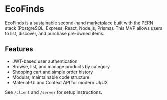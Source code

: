 # EcoFinds

EcoFinds is a sustainable second-hand marketplace built with the PERN stack (PostgreSQL, Express, React, Node.js, Prisma). This MVP allows users to list, discover, and purchase pre-owned items.

## Features

- JWT-based user authentication
- Browse, list, and manage products by category
- Shopping cart and simple order history
- Modular, maintainable code structure
- Material-UI and Context API for modern UI/UX

See `/client` and `/server` for setup instructions.
